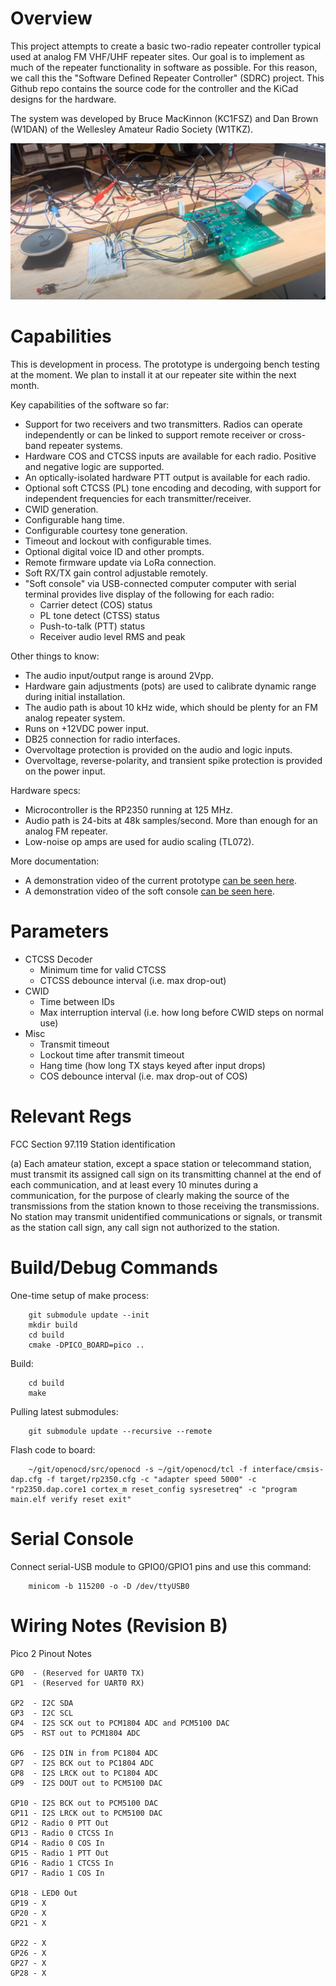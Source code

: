 Overview
========

This project attempts to create a basic two-radio repeater controller typical used
at analog FM VHF/UHF repeater sites. Our goal is to implement
as much of the repeater functionality in software as 
possible. For this reason, we call this the "Software 
Defined Repeater Controller" (SDRC) project. This Github
repo contains the source code for the controller and the 
KiCad designs for the hardware.

The system was developed by Bruce MacKinnon (KC1FSZ) and
Dan Brown (W1DAN) of the Wellesley Amateur Radio Society (W1TKZ).

![Controller](docs/sdrc1.jpg)

Capabilities
============

This is development in process. The prototype is undergoing bench 
testing at the moment. We plan to install it at our repeater site within the 
next month.

Key capabilities of the software so far:

* Support for two receivers and two transmitters. Radios
can operate independently or can be linked to support
remote receiver or cross-band repeater systems.
* Hardware COS and CTCSS inputs are available for each radio. Positive
and negative logic are supported.
* An optically-isolated hardware PTT output is available for each radio.
* Optional soft CTCSS (PL) tone encoding and decoding, with support 
for independent frequencies for each transmitter/receiver.
* CWID generation.
* Configurable hang time.
* Configurable courtesy tone generation.
* Timeout and lockout with configurable times.
* Optional digital voice ID and other prompts.
* Remote firmware update via LoRa connection.
* Soft RX/TX gain control adjustable remotely.
* "Soft console" via USB-connected computer computer with
serial terminal provides live display of the following
for each radio:
  - Carrier detect (COS) status
  - PL tone detect (CTSS) status
  - Push-to-talk (PTT) status
  - Receiver audio level RMS and peak

Other things to know:

* The audio input/output range is around 2Vpp.
* Hardware gain adjustments (pots) are used to calibrate dynamic range 
during initial installation.
* The audio path is about 10 kHz wide, which should be plenty for 
an FM analog repeater system.
* Runs on +12VDC power input.
* DB25 connection for radio interfaces.
* Overvoltage protection is provided on the audio and logic inputs.
* Overvoltage, reverse-polarity, and transient spike protection is provided
on the power input.

Hardware specs:

* Microcontroller is the RP2350 running at 125 MHz.
* Audio path is 24-bits at 48k samples/second. More than enough for 
an analog FM repeater.
* Low-noise op amps are used for audio scaling (TL072).

More documentation:

* A demonstration video of the current prototype 
[can be seen here](https://www.youtube.com/watch?v=HBwrpokd7FI).
* A demonstration video of the soft console [can be seen here](https://www.youtube.com/watch?v=gWjOw0UzMgY).

Parameters
==========

* CTCSS Decoder
   - Minimum time for valid CTCSS
   - CTCSS debounce interval (i.e. max drop-out)
* CWID
   - Time between IDs
   - Max interruption interval (i.e. how long before CWID steps on normal use)
* Misc
   - Transmit timeout
   - Lockout time after transmit timeout
   - Hang time (how long TX stays keyed after input drops)
   - COS debounce interval (i.e. max drop-out of COS)

Relevant Regs
=============

FCC Section 97.119 Station identification

(a) Each amateur station, except a space station or telecommand station, must transmit its assigned call sign on its transmitting channel at the end of each communication, and at least every 10 minutes during a communication, for the purpose of clearly making the source of the transmissions from the station known to those receiving the transmissions. No station may transmit unidentified communications or signals, or transmit as the station call sign, any call sign not authorized to the station.

Build/Debug Commands
====================

One-time setup of make process:

        git submodule update --init
        mkdir build
        cd build
        cmake -DPICO_BOARD=pico ..

Build:

        cd build
        make

Pulling latest submodules:

        git submodule update --recursive --remote

Flash code to board:        

        ~/git/openocd/src/openocd -s ~/git/openocd/tcl -f interface/cmsis-dap.cfg -f target/rp2350.cfg -c "adapter speed 5000" -c "rp2350.dap.core1 cortex_m reset_config sysresetreq" -c "program main.elf verify reset exit"

Serial Console
==============

Connect serial-USB module to GPIO0/GPIO1 pins and use this command:

        minicom -b 115200 -o -D /dev/ttyUSB0

Wiring Notes (Revision B)
=========================

Pico 2 Pinout Notes
```
GP0  - (Reserved for UART0 TX)
GP1  - (Reserved for UART0 RX)

GP2  - I2C SDA
GP3  - I2C SCL
GP4  - I2S SCK out to PCM1804 ADC and PCM5100 DAC
GP5  - RST out to PCM1804 ADC

GP6  - I2S DIN in from PC1804 ADC
GP7  - I2S BCK out to PC1804 ADC
GP8  - I2S LRCK out to PC1804 ADC
GP9  - I2S DOUT out to PCM5100 DAC

GP10 - I2S BCK out to PCM5100 DAC
GP11 - I2S LRCK out to PCM5100 DAC
GP12 - Radio 0 PTT Out
GP13 - Radio 0 CTCSS In
GP14 - Radio 0 COS In
GP15 - Radio 1 PTT Out
GP16 - Radio 1 CTCSS In
GP17 - Radio 1 COS In

GP18 - LED0 Out
GP19 - X
GP20 - X
GP21 - X

GP22 - X
GP26 - X
GP27 - X
GP28 - X
```

